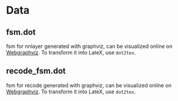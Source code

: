 # Data

## fsm.dot

fsm for nnlayer generated with graphviz, can be visualized online on [Webgraphviz](http://www.webgraphviz.com/).
To transform it into LateX, use `dot2tex`.

## recode_fsm.dot

fsm for recode generated with graphviz, can be visualized online on [Webgraphviz](http://www.webgraphviz.com/).
To transform it into LateX, use `dot2tex`.

